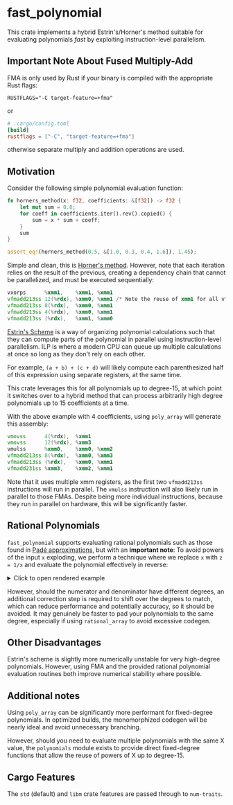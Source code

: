 fast_polynomial
===============

This crate implements a hybrid Estrin's/Horner's method suitable for evaluating polynomials _fast_
by exploiting instruction-level parallelism.

## **Important Note About Fused Multiply-Add**

FMA is only used by Rust if your binary is compiled with the appropriate Rust flags:

`RUSTFLAGS="-C target-feature=+fma"`

or
```toml
# .cargo/config.toml
[build]
rustflags = ["-C", "target-feature=+fma"]
```

otherwise separate multiply and addition operations are used.

## Motivation

Consider the following simple polynomial evaluation function:

```rust
fn horners_method(x: f32, coefficients: &[f32]) -> f32 {
    let mut sum = 0.0;
    for coeff in coefficients.iter().rev().copied() {
        sum = x * sum + coeff;
    }
    sum
}

assert_eq!(horners_method(0.5, &[1.0, 0.3, 0.4, 1.6]), 1.45);
```

Simple and clean, this is [Horner's method](https://en.wikipedia.org/wiki/Horner%27s_method). However,
note that each iteration relies on the result of the previous, creating a dependency chain that cannot
be parallelized, and must be executed sequentially:

```asm
vxorps      %xmm1,    %xmm1, %xmm1
vfmadd213ss 12(%rdx), %xmm0, %xmm1 /* Note the reuse of xmm1 for all vfmadd213ss */
vfmadd213ss 8(%rdx),  %xmm0, %xmm1
vfmadd213ss 4(%rdx),  %xmm0, %xmm1
vfmadd213ss (%rdx),   %xmm1, %xmm0
```

[Estrin's Scheme](https://en.wikipedia.org/wiki/Estrin's_scheme) is a way of organizing polynomial calculations
such that they can compute parts of the polynomial in parallel using instruction-level parallelism. ILP is where
a modern CPU can queue up multiple calculations at once so long as they don't rely on each other.

For example, `(a + b) + (c + d)` will likely compute each parenthesized half of this
expression using separate registers, at the same time.

This crate leverages this for all polynomials up to degree-15, at which point it switches over to a hybrid method
that can process arbitrarily high degree polynomials up to 15 coefficients at a time.

With the above example with 4 coefficients, using `poly_array` will generate this assembly:
```asm
vmovss      4(%rdx),  %xmm1
vmovss      12(%rdx), %xmm3
vmulss      %xmm0,    %xmm0, %xmm2
vfmadd213ss 8(%rdx),  %xmm0, %xmm3
vfmadd213ss (%rdx),   %xmm0, %xmm1
vfmadd231ss %xmm3,    %xmm2, %xmm1
```

Note that it uses multiple xmm registers, as the first two `vfmadd213ss` instructions will run in parallel. The `vmulss` instruction
will also likely run in parallel to those FMAs. Despite being more individual instructions, because they run in parallel on hardware,
this will be significantly faster.

## Rational Polynomials

`fast_polynomial` supports evaluating rational polynomials such as those found in [Padé approximations](https://en.wikipedia.org/wiki/Pad%C3%A9_approximant), but with an **important note**: To avoid powers of the input `x` exploding, we perform a technique where we replace `x`
with `z = 1/x` and evaluate the polynomial effectively in reverse:

<details>
<summary>Click to open rendered example</summary>

If this isn't rendered for you, [view it on the GitHub readme](https://github.com/novacrazy/fast_polynomial/blob/main/README.md#rational-polynomials).

$$ \begin{align} \frac{a_0 + a_1 x + a_2 x^2}{b_0 + b_1 x + b_2 x^2} &= \frac{a_0 + a_1 z^{-1} + a_2 z^{-2}}{b_0 + b_1 z^{-1} + b_2 z^{-2}} \\ &= \frac{a_0 z^2 + a_1 z + a_2}{b_0 z^2 + b_1 z + b_2} \\ &= \frac{a_2 + a_1 z + a_0 z^2}{b_2 + b_1 z + b_0 z^2} \\ \end{align} $$

</details>

However, should the numerator and denominator have different degrees, an additional correction step is required to shift over the degrees to match, which can reduce performance and potentially accuracy, so it should be avoided. It may genuinely be faster to pad your polynomials to the same degree, especially if using `rational_array` to avoid excessive codegen.

## Other Disadvantages

Estrin's scheme is slightly more numerically unstable for very high-degree polynomials. However, using FMA and the
provided rational polynomial evaluation routines both improve numerical stability where possible.

## Additional notes

Using `poly_array` can be significantly more performant for fixed-degree polynomials. In optimized builds,
the monomorphized codegen will be nearly ideal and avoid unnecessary branching.

However, should you need to evaluate multiple polynomials with the same X value, the `polynomials` module
exists to provide direct fixed-degree functions that allow the reuse of powers of X up to degree-15.

## Cargo Features

The `std` (default) and `libm` crate features are passed through to `num-traits`.